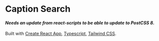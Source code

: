 # Caption Search

#### **_Needs an update from react-scripts to be able to update to PostCSS 8._**

Built with [Create React App](https://create-react-app.dev/), [Typescript](https://www.typescriptlang.org/), [Tailwind CSS](https://tailwindcss.com/).
